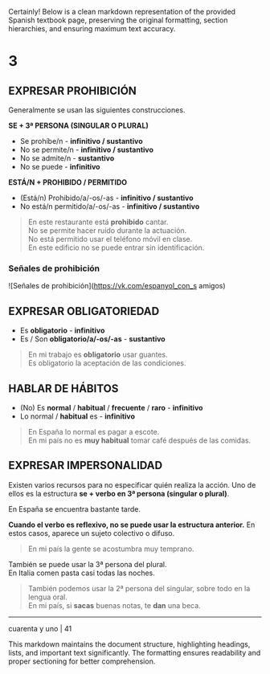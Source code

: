Certainly! Below is a clean markdown representation of the provided Spanish textbook page, preserving the original formatting, section hierarchies, and ensuring maximum text accuracy.


# 3

## EXPRESAR PROHIBICIÓN

Generalmente se usan las siguientes construcciones.

**SE + 3ª PERSONA (SINGULAR O PLURAL)**

- Se prohíbe/n - **infinitivo / sustantivo**
- No se permite/n - **infinitivo / sustantivo**
- No se admite/n - **sustantivo**
- No se puede - **infinitivo**

**ESTÁ/N + PROHIBIDO / PERMITIDO**

- (Está/n) Prohibido/a/-os/-as - **infinitivo / sustantivo**
- No está/n permitido/a/-os/-as - **infinitivo / sustantivo**

> En este restaurante está **prohibido** cantar.  
> No se permite hacer ruido durante la actuación.  
> No está permitido usar el teléfono móvil en clase.  
> En este edificio no se puede entrar sin identificación.

### Señales de prohibición

![Señales de prohibición](https://vk.com/espanyol_con_s amigos)

## EXPRESAR OBLIGATORIEDAD

- Es **obligatorio** - **infinitivo**
- Es / Son **obligatorio/a/-os/-as** - **sustantivo**

> En mi trabajo es **obligatorio** usar guantes.  
> Es obligatorio la aceptación de las condiciones.

## HABLAR DE HÁBITOS

- (No) Es **normal** / **habitual** / **frecuente** / **raro** - **infinitivo**
- Lo normal / **habitual** es - **infinitivo**

> En España lo normal es pagar a escote.  
> En mi país no es **muy habitual** tomar café después de las comidas.

## EXPRESAR IMPERSONALIDAD

Existen varios recursos para no especificar quién realiza la acción. Uno de ellos es la estructura **se + verbo en 3ª persona (singular o plural)**.  

En España se encuentra bastante tarde.

**Cuando el verbo es reflexivo, no se puede usar la estructura anterior.** En estos casos, aparece un sujeto colectivo o difuso.

> En mi país la gente se acostumbra muy temprano.  

También se puede usar la 3ª persona del plural.  
En Italia comen pasta casi todas las noches.

> También podemos usar la 2ª persona del singular, sobre todo en la lengua oral.  
> En mi país, si **sacas** buenas notas, te **dan** una beca.

---

cuarenta y uno | 41


This markdown maintains the document structure, highlighting headings, lists, and important text significantly. The formatting ensures readability and proper sectioning for better comprehension.